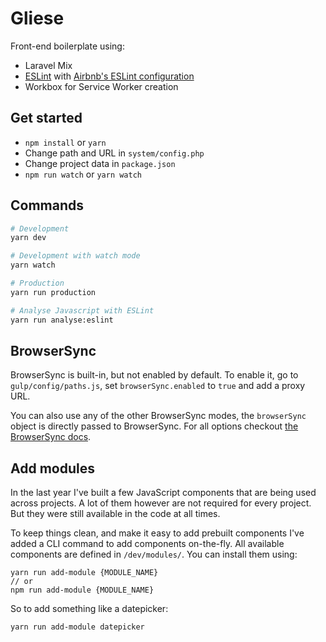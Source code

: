 # Gliese

Front-end boilerplate using:

- Laravel Mix
- [ESLint](http://eslint.org/) with [Airbnb's ESLint configuration](https://github.com/airbnb/javascript)
- Workbox for Service Worker creation

## Get started
- ```npm install``` or ```yarn```
- Change path and URL in ```system/config.php```
- Change project data in ```package.json```
- ```npm run watch``` or ```yarn watch```

## Commands
```bash
# Development
yarn dev

# Development with watch mode
yarn watch

# Production
yarn run production

# Analyse Javascript with ESLint
yarn run analyse:eslint
```

## BrowserSync

BrowserSync is built-in, but not enabled by default. To enable it, go to ```gulp/config/paths.js```, set ```browserSync.enabled``` to ```true``` and add a proxy URL.

You can also use any of the other BrowserSync modes, the ```browserSync``` object is directly passed to BrowserSync. For all options checkout [the BrowserSync docs](https://www.browsersync.io/docs/options).

## Add modules

In the last year I've built a few JavaScript components that are being used across projects. A lot of them
however are not required for every project. But they were still available in the code at all times.

To keep things clean, and make it easy to add prebuilt components I've added a CLI command to add
components on-the-fly. All available components are defined in ```/dev/modules/```. You can install
them using:

```
yarn run add-module {MODULE_NAME}
// or
npm run add-module {MODULE_NAME}
```

So to add something like a datepicker:

```
yarn run add-module datepicker
```
